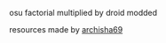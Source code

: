 osu factorial multiplied by droid modded

resources made by [archisha69](https://github.com/archisha69)
